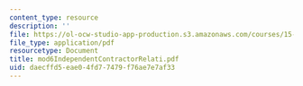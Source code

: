 ```yaml
---
content_type: resource
description: ''
file: https://ol-ocw-studio-app-production.s3.amazonaws.com/courses/15-343-managing-transformations-in-work-organizations-and-society-spring-2002/daecffd5eae04fd77479f76ae7e7af33_mod6IndependentContractorRelati.pdf
file_type: application/pdf
resourcetype: Document
title: mod6IndependentContractorRelati.pdf
uid: daecffd5-eae0-4fd7-7479-f76ae7e7af33
---
```

